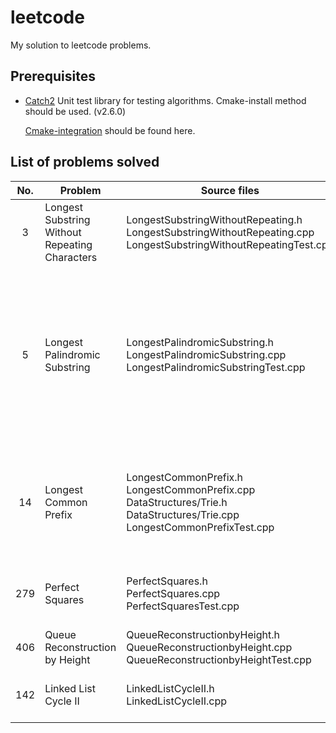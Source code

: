# leetcode
My solution to leetcode problems.

## Prerequisites
* [Catch2](https://github.com/catchorg/Catch2) Unit test library for testing algorithms. Cmake-install method should be used. (v2.6.0)

  [Cmake-integration](https://github.com/catchorg/Catch2/blob/master/docs/cmake-integration.md) should be found here.
  
## List of problems solved

| No.  | Problem               | Source files          | Notes |
| :--: | --------------------- | --------------------- | ----- |
|3|Longest Substring Without Repeating Characters|LongestSubstringWithoutRepeating.h<br />LongestSubstringWithoutRepeating.cpp<br />LongestSubstringWithoutRepeatingTest.cpp||
|5|Longest Palindromic Substring|LongestPalindromicSubstring.h<br />LongestPalindromicSubstring.cpp<br />LongestPalindromicSubstringTest.cpp|Implement a dynamic programming solution and Manacher's algorithm. The later's visualized explanations are [here](https://tarokuriyama.com/projects/palindrome2.php) and [here](http://manacher-viz.s3-website-us-east-1.amazonaws.com/#/). There is also [a chinese explanation](https://www.felix021.com/blog/read.php?2040).|
| 14   | Longest Common Prefix | LongestCommonPrefix.h<br/>LongestCommonPrefix.cpp<br/>DataStructures/Trie.h<br/>DataStructures/Trie.cpp<br/>LongestCommonPrefixTest.cpp | Further problem: find a longest common prefix between a string and a collection of string. |
|279|Perfect Squares|PerfectSquares.h<br/>PerfectSquares.cpp<br/>PerfectSquaresTest.cpp|DP solution and solution based on mathematical theorems.|
|406|Queue Reconstruction by Height|QueueReconstructionbyHeight.h<br/>QueueReconstructionbyHeight.cpp<br/>QueueReconstructionbyHeightTest.cpp||
|142|Linked List Cycle II|LinkedListCycleII.h<br/>LinkedListCycleII.cpp|[Floyd's algorithm](https://en.wikipedia.org/wiki/Cycle_detection#Floyd's_Tortoise_and_Hare).<br/>[Brent's algorithm](http://www.siafoo.net/algorithm/11).|

